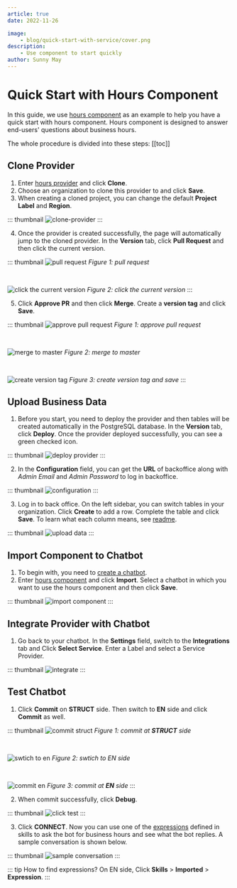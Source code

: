 ```yaml
---
article: true
date: 2022-11-26

image:
    - blog/quick-start-with-service/cover.png
description:
    - Use component to start quickly
author: Sunny May
---
```


# Quick Start with Hours Component
In this guide, we use [hours component](https://build.opencui.io/org/622c8ff683536204fe062b55/agent/630dc3282d6df2e68a96c688/service_schema) as an example to help you have a quick start with hours component. Hours component is designed to answer end-users' questions about business hours. 

The whole procedure is divided into these steps:
[[toc]]

## Clone Provider

1. Enter [hours provider](https://build.opencui.io/org/622c8ff683536204fe062b55/agent/634cf3c5fba1927bffe79c86/service_schema) and click **Clone**.
2. Choose an organization to clone this provider to and click **Save**.
3. When creating a cloned project, you can change the default **Project Label** and **Region**.

::: thumbnail
![clone-provider](/images/blog/quick-start-with-service/clone-provider.png)
:::

4. Once the provider is created successfully, the page will automatically jump to the cloned provider. In the **Version** tab, click **Pull Request** and then click the current version.

::: thumbnail
![pull request](/images/blog/quick-start-with-service/pull-request.png)
*Figure 1: pull request*

<br>

![click the current version](/images/blog/quick-start-with-service/click-version.png)
*Figure 2: click the current version*
:::

5. Click **Approve PR** and then click **Merge**. Create a **version tag** and click **Save**.

::: thumbnail
![approve pull request](/images/blog/quick-start-with-service/approve-pr.png)
*Figure 1: approve pull request*

<br>

![merge to master](/images/blog/quick-start-with-service/merge.png)
*Figure 2: merge to master*

<br>

![create version tag](/images/blog/quick-start-with-service/create-version-tag.png)
*Figure 3: create version tag and save*
:::

## Upload Business Data
1. Before you start, you need to deploy the provider and then tables will be created automatically in the PostgreSQL database. In the **Version** tab, click **Deploy**. Once the provider deployed successfully, you can see a green checked icon.

::: thumbnail
![deploy provider](/images/blog/quick-start-with-service/deploy-provider.png)
:::

2. In the **Configuration** field, you can get the **URL** of backoffice along with *Admin Email* and *Admin Password* to log in backoffice. 

::: thumbnail
![configuration](/images/blog/quick-start-with-service/configuration.png)
:::

3. Log in to back office. On the left sidebar, you can switch tables in your organization. Click **Create** to add a row. Complete the table and click **Save**. To learn what each column means, see [readme](../articles/hours-readme.html#about-table).

::: thumbnail
![upload data](/images/blog/quick-start-with-service/upload-data.png)
::: 

## Import Component to Chatbot
1. To begin with, you need to [create a chatbot](../guide/pingpong.md#create-chatbot).
2. Enter [hours component](https://build.opencui.io/org/622c8ff683536204fe062b55/agent/630dc3282d6df2e68a96c688/service_schema) and click **Import**. Select a chatbot in which you want to use the hours component and then click **Save**.

::: thumbnail
![import component](/images/blog/quick-start-with-service/import-component.png)
:::

## Integrate Provider with Chatbot

1. Go back to your chatbot. In the **Settings** field, switch to the **Integrations** tab and Click **Select Service**. Enter a Label and select a Service Provider.

::: thumbnail
![integrate](/images/blog/quick-start-with-service/integrate.png)
:::

## Test Chatbot
1. Click **Commit** on **STRUCT** side. Then switch to **EN** side and click **Commit** as well.

::: thumbnail
![commit struct](/images/blog/quick-start-with-service/commit-struct.png)
*Figure 1: commit at **STRUCT** side*

<br>

![swtich to en](/images/blog/quick-start-with-service/switch-to-en.png)
*Figure 2: swtich to EN side*

<br>

![commit en](/images/blog/quick-start-with-service/commit-en.png)
*Figure 3: commit at **EN** side*
:::

2. When commit successfully, click **Debug**.

::: thumbnail
![click test](/images/blog/quick-start-with-service/click-test.png)
:::

3. Click **CONNECT**. Now you can use one of the [expressions](../guide/glossary.md#expression-exemplars) defined in skills to ask the bot for business hours and see what the bot replies. A sample conversation is shown below.

::: thumbnail
![sample conversation](/images/blog/quick-start-with-service/conversation.png)
:::

::: tip How to find expressions?
On EN side, Click **Skills** > **Imported** > **Expression**.
:::